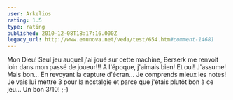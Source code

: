 ```yaml
---
user: Arkelios
rating: 1.5
type: rating
published: 2010-12-08T18:17:16.000Z
legacy_url: http://www.emunova.net/veda/test/654.htm#comment-14681
---
```

Mon Dieu! Seul jeu auquel j'ai joué sur cette machine, Berserk me renvoit loin dans mon passé de joueur!!! A l'époque, j'aimais bien! Et oui! J'assume! Mais bon... En revoyant la capture d'écran... Je comprends mieux les notes! Je vais lui mettre 3 pour la nostalgie et parce que j'étais plutôt bon à ce jeu... Un bon 3/10! ;-)
